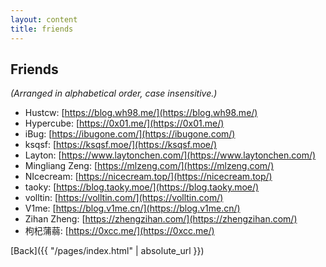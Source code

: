 ```yaml
---
layout: content
title: friends
---
```


## Friends

_(Arranged in alphabetical order, case insensitive.)_

- Hustcw: [https://blog.wh98.me/](https://blog.wh98.me/)
- Hypercube: [https://0x01.me/](https://0x01.me/)
- iBug: [https://ibugone.com/](https://ibugone.com/)
- ksqsf: [https://ksqsf.moe/](https://ksqsf.moe/)
- Layton: [https://www.laytonchen.com/](https://www.laytonchen.com/)
- Mingliang Zeng: [https://mlzeng.com/](https://mlzeng.com/)
- NIcecream: [https://nicecream.top/](https://nicecream.top/)
- taoky: [https://blog.taoky.moe/](https://blog.taoky.moe/)
- volltin: [https://volltin.com/](https://volltin.com/)
- V1me: [https://blog.v1me.cn/](https://blog.v1me.cn/)
- Zihan Zheng: [https://zhengzihan.com/](https://zhengzihan.com/)
- 枸杞蒲蒻: [https://0xcc.me/](https://0xcc.me/)

[Back]({{ "/pages/index.html" | absolute_url }})
